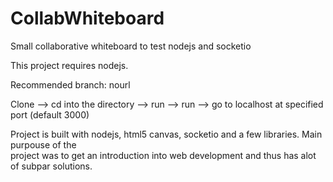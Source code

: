 # CollabWhiteboard
Small collaborative whiteboard to test nodejs and socketio

This project requires nodejs. 

Recommended branch: nourl

Clone --> cd into the directory --> run <npm install> --> run <node index.js> -->
go to localhost at specified port (default 3000)


Project is built with nodejs, html5 canvas, socketio and a few libraries. Main purpouse of the  
project was to get an introduction into web development and thus has alot of subpar solutions. 
